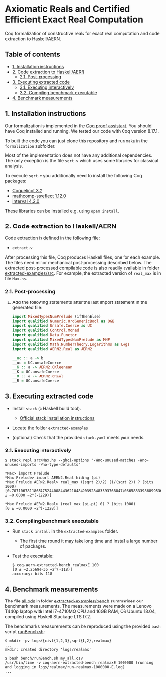 # Axiomatic Reals and Certified Efficient Exact Real Computation <!-- omit in toc -->

Coq formalization of constructive reals for exact real computation and code extraction to Haskell/AERN.

## Table of contents <!-- omit in toc -->

- [1. Installation instructions](#1-installation-instructions)
- [2. Code extraction to Haskell/AERN](#2-code-extraction-to-haskellaern)
  - [2.1. Post-processing](#21-post-processing)
- [3. Executing extracted code](#3-executing-extracted-code)
  - [3.1. Executing interactively](#31-executing-interactively)
  - [3.2. Compiling benchmark executable](#32-compiling-benchmark-executable)
- [4. Benchmark measurements](#4-benchmark-measurements)

## 1. Installation instructions

Our formalization is implemented in the [Coq proof assistant](https://coq.inria.fr/).
You should have Coq installed and running.
We tested our code with Coq version 8.17.1.

To built the code you can just clone this repository and run `make` in the `formalization` subfolder.

Most of the implementation does not have any additional dependencies.
The only exception is the file `sqrt.v` which uses some libraries for classical analysis.

To execute `sqrt.v` you additionally need to install the following Coq packages:

- [Coquelicot 3.2](http://coquelicot.saclay.inria.fr/)
- [mathcomp-ssreflect 1.12.0](https://math-comp.github.io/)
- [interval 4.2.0](http://coq-interval.gforge.inria.fr/)

These libraries can be installed e.g. using `opam install`.

## 2. Code extraction to Haskell/AERN

Code extraction is defined in the following file:

- `extract.v`

After processing this file, Coq produces Haskell files, one for each example.  The files need minor mechanical post-processing described below.  The extracted post-processed compilable code is also readily available in folder [extracted-examples/src](extracted-examples/src).
For example, the extracted version of `real_max` is in file `Max.hs`.

### 2.1. Post-processing

1. Add the following statements after the last import statement in the generated file:

    ```Haskell
    import MixedTypesNumPrelude (ifThenElse)
    import qualified Numeric.OrdGenericBool as OGB
    import qualified Unsafe.Coerce as UC
    import qualified Control.Monad
    import qualified Data.Functor
    import qualified MixedTypesNumPrelude as MNP
    import qualified Math.NumberTheory.Logarithms as Logs
    import qualified AERN2.Real as AERN2

    __uc :: a -> b
    __uc = UC.unsafeCoerce
    __K :: a -> AERN2.CKleenean
    __K = UC.unsafeCoerce
    __R :: a -> AERN2.CReal
    __R = UC.unsafeCoerce
    ```

## 3. Executing extracted code

- Install `stack` (a Haskell build tool).

  - [Official stack installation instructions](https://docs.haskellstack.org/en/stable/install_and_upgrade/)
- Locate the folder `extracted-examples`

- (optional) Check that the provided `stack.yaml` meets your needs.

### 3.1. Executing interactively

  ```Text
  $ stack repl src/Max.hs --ghci-options "-Wno-unused-matches -Wno-unused-imports -Wno-type-defaults"

  *Max> import Prelude
  *Max Prelude> import AERN2.Real hiding (pi)
  *Max Prelude AERN2.Real> real_max ((sqrt 2)/2) (1/(sqrt 2)) ? (bits 1000)
  [0.707106781186547524400844362104849039284835937688474036588339868995366239231053519425193767163820... ± ~0.0000 ~2^(-1229)]

  *Max Prelude AERN2.Real> (real_max (pi-pi) 0) ? (bits 1000)
  [0 ± ~0.0000 ~2^(-1228)]
  ```

### 3.2. Compiling benchmark executable

- Run `stack install` in the `extracted-examples` folder.
  
  - The first time round it may take long time and install a large number of packages.
  
- Test the executable:

  ```Text
  $ coq-aern-extracted-bench realmaxE 100
  [0 ± ~2.2569e-36 ~2^(-118)]
  accuracy: bits 118
  ```

## 4. Benchmark measurements

The file [all.ods](extracted-examples/bench/all.ods) in folder [extracted-examples/bench](extracted-examples/bench) summarises our benchmark measurements.
The measurements were made on a Lenovo T440p laptop with Intel i7-4710MQ CPU and 16GB RAM, OS Ubuntu 18.04, compiled using Haskell Stackage LTS 17.2.

The benchmarks measurements can be reproduced using the provided `bash` script [runBench.sh](extracted-examples/bench/runBench.sh):

```Text
$ mkdir -pv logs/{civt{1,2,3},sqrt{1,2},realmax}
...
mkdir: created directory 'logs/realmax'

$ bash bench/runBench.sh my_all.csv
/usr/bin/time -v coq-aern-extracted-bench realmaxE 1000000 (running and logging in logs/realmax/run-realmax-1000000-E.log)
...
```
